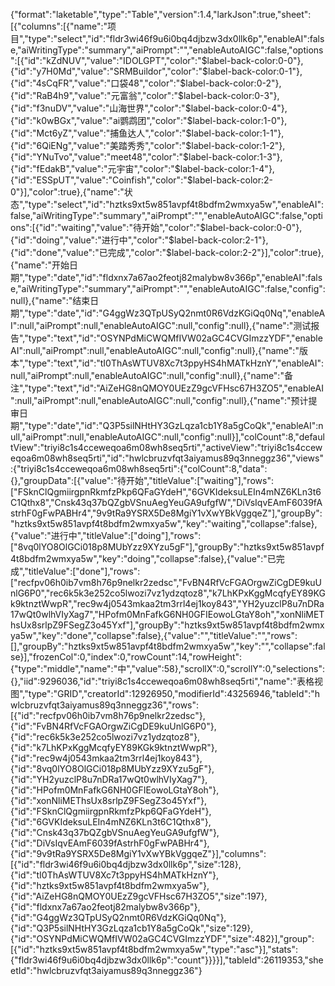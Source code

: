 {"format":"laketable","type":"Table","version":1.4,"larkJson":true,"sheet":[{"columns":[{"name":"项目","type":"select","id":"fldr3wi46f9u6i0bq4djbzw3dx0llk6p","enableAI":false,"aiWritingType":"summary","aiPrompt":"","enableAutoAIGC":false,"options":[{"id":"kZdNUV","value":"IDOLGPT","color":"$label-back-color:0-0"},{"id":"y7H0Md","value":"SRMBuildor","color":"$label-back-color:0-1"},{"id":"4sCqFR","value":"口袋48","color":"$label-back-color:0-2"},{"id":"RaB4h9","value":"元富翁","color":"$label-back-color:0-3"},{"id":"f3nuDV","value":"山海世界","color":"$label-back-color:0-4"},{"id":"k0wBGx","value":"ai鹦鹉团","color":"$label-back-color:1-0"},{"id":"Mct6yZ","value":"捕鱼达人","color":"$label-back-color:1-1"},{"id":"6QiENg","value":"美踏秀秀","color":"$label-back-color:1-2"},{"id":"YNuTvo","value":"meet48","color":"$label-back-color:1-3"},{"id":"fEdakB","value":"元宇宙","color":"$label-back-color:1-4"},{"id":"ESSpUT","value":"Coinfish","color":"$label-back-color:2-0"}],"color":true},{"name":"状态","type":"select","id":"hztks9xt5w851avpf4t8bdfm2wmxya5w","enableAI":false,"aiWritingType":"summary","aiPrompt":"","enableAutoAIGC":false,"options":[{"id":"waiting","value":"待开始","color":"$label-back-color:0-0"},{"id":"doing","value":"进行中","color":"$label-back-color:2-1"},{"id":"done","value":"已完成","color":"$label-back-color:2-2"}],"color":true},{"name":"开始日期","type":"date","id":"fldxnx7a67ao2feotj82malybw8v366p","enableAI":false,"aiWritingType":"summary","aiPrompt":"","enableAutoAIGC":false,"config":null},{"name":"结束日期","type":"date","id":"G4ggWz3QTpUSyQ2nmt0R6VdzKGiQq0Nq","enableAI":null,"aiPrompt":null,"enableAutoAIGC":null,"config":null},{"name":"测试报告","type":"text","id":"OSYNPdMiCWQMfIVW02aGC4CVGImzzYDF","enableAI":null,"aiPrompt":null,"enableAutoAIGC":null,"config":null},{"name":"版本","type":"text","id":"tI0ThAsWTUV8Xc7t3ppyHS4hMATkHznY","enableAI":null,"aiPrompt":null,"enableAutoAIGC":null,"config":null},{"name":"备注","type":"text","id":"AiZeHG8nQMOY0UEzZ9gcVFHsc67H3ZO5","enableAI":null,"aiPrompt":null,"enableAutoAIGC":null,"config":null},{"name":"预计提审日期","type":"date","id":"Q3P5silNHtHY3GzLqza1cb1Y8a5gCoQk","enableAI":null,"aiPrompt":null,"enableAutoAIGC":null,"config":null}],"colCount":8,"defaultView":"triyi8c1s4cceweqoa6m08wh8seq5rti","activeView":"triyi8c1s4cceweqoa6m08wh8seq5rti","id":"hwlcbruzvfqt3aiyamus89q3nneggz36","views":{"triyi8c1s4cceweqoa6m08wh8seq5rti":{"colCount":8,"data":{},"groupData":[{"value":"待开始","titleValue":["waiting"],"rows":["FSknClQgmiirgpnRkmfzPkp6QFaGYdeH","6GVKIdeksuLEIn4mNZ6KLn3t6C1Qthx8","Cnsk43q37bQZgbVSnuAegYeuGA9ufgfW","DiVsIqvEAmF6039fAstrhF0gFwPABHr4","9v9tRa9YSRX5De8MgiY1vXwYBkVggqeZ"],"groupBy":"hztks9xt5w851avpf4t8bdfm2wmxya5w","key":"waiting","collapse":false},{"value":"进行中","titleValue":["doing"],"rows":["8vq0lYO8OlGCi018p8MUbYzz9XYzu5gF"],"groupBy":"hztks9xt5w851avpf4t8bdfm2wmxya5w","key":"doing","collapse":false},{"value":"已完成","titleValue":["done"],"rows":["recfpv06h0ib7vm8h76p9nelkr2zedsc","FvBN4RfVcFGAOrgwZiCgDE9kuUnlG6P0","rec6k5k3e252co5lwozi7vz1ydzqtoz8","k7LhKPxKggMcqfyEY89KGk9ktnztWwpR","rec9w4j0543mkaa2tm3rrl4ej1koy843","YH2yuzclP8u7nDRa17wQt0wlhVIyXag7","HPofm0MnFafkG6NH0GFIEowoLGtaY8oh","xonNliMEThsUx8srlpZ9FSegZ3o45Yxf"],"groupBy":"hztks9xt5w851avpf4t8bdfm2wmxya5w","key":"done","collapse":false},{"value":"","titleValue":"","rows":[],"groupBy":"hztks9xt5w851avpf4t8bdfm2wmxya5w","key":"","collapse":false}],"frozenCol":0,"index":0,"rowCount":14,"rowHeight":{"type":"middle","name":"中","value":58},"scrollX":0,"scrollY":0,"selections":{},"iid":9296036,"id":"triyi8c1s4cceweqoa6m08wh8seq5rti","name":"表格视图","type":"GRID","creatorId":12926950,"modifierId":43256946,"tableId":"hwlcbruzvfqt3aiyamus89q3nneggz36","rows":[{"id":"recfpv06h0ib7vm8h76p9nelkr2zedsc"},{"id":"FvBN4RfVcFGAOrgwZiCgDE9kuUnlG6P0"},{"id":"rec6k5k3e252co5lwozi7vz1ydzqtoz8"},{"id":"k7LhKPxKggMcqfyEY89KGk9ktnztWwpR"},{"id":"rec9w4j0543mkaa2tm3rrl4ej1koy843"},{"id":"8vq0lYO8OlGCi018p8MUbYzz9XYzu5gF"},{"id":"YH2yuzclP8u7nDRa17wQt0wlhVIyXag7"},{"id":"HPofm0MnFafkG6NH0GFIEowoLGtaY8oh"},{"id":"xonNliMEThsUx8srlpZ9FSegZ3o45Yxf"},{"id":"FSknClQgmiirgpnRkmfzPkp6QFaGYdeH"},{"id":"6GVKIdeksuLEIn4mNZ6KLn3t6C1Qthx8"},{"id":"Cnsk43q37bQZgbVSnuAegYeuGA9ufgfW"},{"id":"DiVsIqvEAmF6039fAstrhF0gFwPABHr4"},{"id":"9v9tRa9YSRX5De8MgiY1vXwYBkVggqeZ"}],"columns":[{"id":"fldr3wi46f9u6i0bq4djbzw3dx0llk6p","size":128},{"id":"tI0ThAsWTUV8Xc7t3ppyHS4hMATkHznY"},{"id":"hztks9xt5w851avpf4t8bdfm2wmxya5w"},{"id":"AiZeHG8nQMOY0UEzZ9gcVFHsc67H3ZO5","size":197},{"id":"fldxnx7a67ao2feotj82malybw8v366p"},{"id":"G4ggWz3QTpUSyQ2nmt0R6VdzKGiQq0Nq"},{"id":"Q3P5silNHtHY3GzLqza1cb1Y8a5gCoQk","size":129},{"id":"OSYNPdMiCWQMfIVW02aGC4CVGImzzYDF","size":482}],"group":[{"id":"hztks9xt5w851avpf4t8bdfm2wmxya5w","type":"asc"}],"stats":{"fldr3wi46f9u6i0bq4djbzw3dx0llk6p":"count"}}}}],"tableId":26119353,"sheetId":"hwlcbruzvfqt3aiyamus89q3nneggz36"}